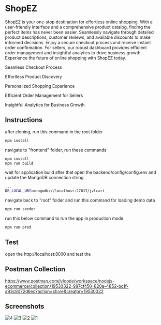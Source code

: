 # ShopEZ

ShopEZ is your one-stop destination for effortless online shopping. With a user-friendly interface and a comprehensive product catalog, finding the perfect items has never been easier. Seamlessly navigate through detailed product descriptions, customer reviews, and available discounts to make informed decisions. Enjoy a secure checkout process and receive instant order confirmation. For sellers, our robust dashboard provides efficient order management and insightful analytics to drive business growth. Experience the future of online shopping with ShopEZ today.

Seamless Checkout Process

Effortless Product Discovery

Personalized Shopping Experience

Efficient Order Management for Sellers

Insightful Analytics for Business Growth

## Instructions

after cloning, run this command in the root folder
```bash
npm install
```
navigate to "frontend" folder, run these commands 
```bash
npm install
npm run build
```
wait for application build
after that open the backend/config/config.env
and update the MongoDB connection string
```bash
...
DB_LOCAL_URI=mongodb://localhost:27017/jvlcart
```

navigate back to "root" folder and run this command for loading demo data
```bash
npm run seeder
```

run this below command to run the app in production mode
```bash
npm run prod
```


## Test
open the http://localhost:8000 and test the 

## Postman Collection
https://www.postman.com/jvlcode/workspace/nodejs-ecommerce/collection/19530322-997cf450-820a-4852-bc1f-a93c9072d6ec?action=share&creator=19530322

## Screenshots
![4](https://github.com/user-attachments/assets/3a8c0f1d-5483-4580-8d2e-98dfd6ad5809)
![3](https://github.com/user-attachments/assets/5d2e2df5-1c23-4b04-a5d8-a294f51efbea)
![2](https://github.com/user-attachments/assets/bbd7d9e3-39b1-4325-8b82-4742fe6188a0)
![1](https://github.com/user-attachments/assets/6cca0111-8069-4dca-8202-16de1c6dc8aa)


